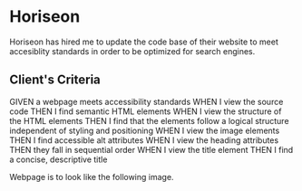 # Horiseon

Horiseon has hired me to update the code base of their website to meet accesiblity standards in order to be optimized for search engines.

## Client's Criteria

GIVEN a webpage meets accessibility standards
WHEN I view the source code
THEN I find semantic HTML elements
WHEN I view the structure of the HTML elements
THEN I find that the elements follow a logical structure independent of styling and positioning
WHEN I view the image elements
THEN I find accessible alt attributes
WHEN I view the heading attributes
THEN they fall in sequential order
WHEN I view the title element
THEN I find a concise, descriptive title

Webpage is to look like the following image.
